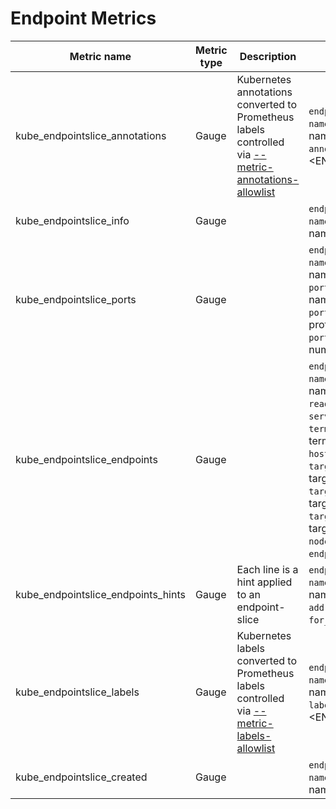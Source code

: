 # Endpoint Metrics

| Metric name                    | Metric type | Description                                                                                                               | Labels/tags                                                                                                                                                                                                                                                                                                                                                                                                                                                                                                                                                                     | Status       |
| ------------------------------ | ----------- | ------------------------------------------------------------------------------------------------------------------------- | ------------------------------------------------------------------------------------------------------------------------------------------------------------------------------------------------------------------------------------------------------------------------------------------------------------------------------------------------------------------------------------------------------------------------------------------------------------------------------------------------------------------------------------------------------------------------------- | ------------ |
| kube_endpointslice_annotations | Gauge       | Kubernetes annotations converted to Prometheus labels controlled via [--metric-annotations-allowlist](../../developer/cli-arguments.md) | `endpointslice`=&lt;endpointslice-name&gt; <br> `namespace`=&lt;endpointslice-namespace&gt; <br> `annotation_ENDPOINTSLICE_ANNOTATION`=&lt;ENDPOINTSLICE_ANNOTATION&gt;                                                                                                                                                                                                                                                                                                                                                                                                         | EXPERIMENTAL |
| kube_endpointslice_info        | Gauge       |                                                                                                                           | `endpointslice`=&lt;endpointslice-name&gt; <br> `namespace`=&lt;endpointslice-namespace&gt;                                                                                                                                                                                                                                                                                                                                                                                                                                                                                     | EXPERIMENTAL |
| kube_endpointslice_ports       | Gauge       |                                                                                                                           | `endpointslice`=&lt;endpointslice-name&gt; <br> `namespace`=&lt;endpointslice-namespace&gt; <br> `port_name`=&lt;endpointslice-port-name&gt; <br> `port_protocol`=&lt;endpointslice-port-protocol&gt; <br> `port_number`=&lt;endpointslice-port-number&gt;                                                                                                                                                                                                                                                                                                                      | EXPERIMENTAL |
| kube_endpointslice_endpoints   | Gauge       |                                                                                                                           | `endpointslice`=&lt;endpointslice-name&gt; <br> `namespace`=&lt;endpointslice-namespace&gt; <br> `ready`=&lt;endpointslice-ready&gt; <br> `serving`=&lt;endpointslice-serving&gt; <br> `terminating`=&lt;endpointslice-terminating&gt; <br> `hostname`=&lt;endpointslice-hostname&gt; <br> `targetref_kind`=&lt;endpointslice-targetref-kind&gt; <br> `targetref_name`=&lt;endpointslice-targetref-name&gt; <br> `targetref_namespace`=&lt;endpointslice-targetref-namespace&gt; <br> `nodename`=&lt;endpointslice-nodename&gt; <br> `endpoint_zone`=&lt;endpointslice-zone&gt; | EXPERIMENTAL |
| kube_endpointslice_endpoints_hints   | Gauge       |  Each line is a hint applied to an endpoint-slice                                                                   | `endpointslice`=&lt;endpointslice-name&gt; <br> `namespace`=&lt;endpointslice-namespace&gt; <br> `address`=&lt;endpointslice-address[0]&gt;  <br> `for_zone`=&lt;endpointslice-hint&gt; | EXPERIMENTAL |
| kube_endpointslice_labels      | Gauge       | Kubernetes labels converted to Prometheus labels controlled via [--metric-labels-allowlist](../../developer/cli-arguments.md)           | `endpointslice`=&lt;endpointslice-name&gt; <br> `namespace`=&lt;endpointslice-namespace&gt; <br> `label_ENDPOINTSLICE_LABEL`=&lt;ENDPOINTSLICE_LABEL&gt;                                                                                                                                                                                                                                                                                                                                                                                                                        | EXPERIMENTAL |
| kube_endpointslice_created     | Gauge       |                                                                                                                           | `endpointslice`=&lt;endpointslice-name&gt; <br> `namespace`=&lt;endpointslice-namespace&gt;                                                                                                                                                                                                                                                                                                                                                                                                                                                                                     | EXPERIMENTAL |
